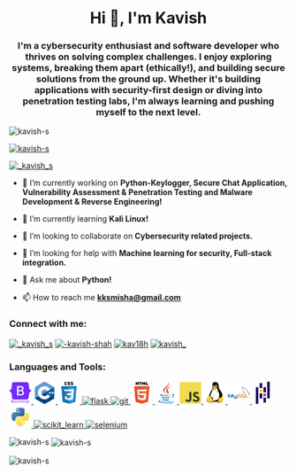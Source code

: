 <h1 align="center">Hi 👋, I'm Kavish</h1>
<h3 align="center">I'm a cybersecurity enthusiast and software developer who thrives on solving complex challenges. I enjoy exploring systems, breaking them apart (ethically!), and building secure solutions from the ground up. Whether it's building applications with security-first design or diving into penetration testing labs, I'm always learning and pushing myself to the next level.</h3>

<p align="left"> <img src="https://komarev.com/ghpvc/?username=kavish-s&label=Profile%20views&color=0e75b6&style=flat" alt="kavish-s" /> </p>

<p align="left"> <a href="https://github.com/ryo-ma/github-profile-trophy"><img src="https://github-profile-trophy.vercel.app/?username=kavish-s" alt="kavish-s" /></a> </p>

<p align="left"> <a href="https://twitter.com/_kavish_s" target="blank"><img src="https://img.shields.io/twitter/follow/_kavish_s?logo=twitter&style=for-the-badge" alt="_kavish_s" /></a> </p>

- 🔭 I’m currently working on **Python-Keylogger, Secure Chat Application, Vulnerability Assessment & Penetration Testing and Malware Development & Reverse Engineering!**

- 🌱 I’m currently learning **Kali Linux!**

- 👯 I’m looking to collaborate on **Cybersecurity related projects.**

- 🤝 I’m looking for help with **Machine learning for security, Full-stack integration.**

- 💬 Ask me about **Python!**

- 📫 How to reach me **kksmisha@gmail.com**

<h3 align="left">Connect with me:</h3>
<p align="left">
<a href="https://twitter.com/_kavish_s" target="blank"><img align="center" src="https://raw.githubusercontent.com/rahuldkjain/github-profile-readme-generator/master/src/images/icons/Social/twitter.svg" alt="_kavish_s" height="30" width="40" /></a>
<a href="https://linkedin.com/in/-kavish-shah" target="blank"><img align="center" src="https://raw.githubusercontent.com/rahuldkjain/github-profile-readme-generator/master/src/images/icons/Social/linked-in-alt.svg" alt="-kavish-shah" height="30" width="40" /></a>
<a href="https://instagram.com/kav18h" target="blank"><img align="center" src="https://raw.githubusercontent.com/rahuldkjain/github-profile-readme-generator/master/src/images/icons/Social/instagram.svg" alt="kav18h" height="30" width="40" /></a>
<a href="https://www.hackerrank.com/kavish_" target="blank"><img align="center" src="https://raw.githubusercontent.com/rahuldkjain/github-profile-readme-generator/master/src/images/icons/Social/hackerrank.svg" alt="kavish_" height="30" width="40" /></a>
</p>

<h3 align="left">Languages and Tools:</h3>
<p align="left"> <a href="https://getbootstrap.com" target="_blank" rel="noreferrer"> <img src="https://raw.githubusercontent.com/devicons/devicon/master/icons/bootstrap/bootstrap-plain-wordmark.svg" alt="bootstrap" width="40" height="40"/> </a> <a href="https://www.w3schools.com/cpp/" target="_blank" rel="noreferrer"> <img src="https://raw.githubusercontent.com/devicons/devicon/master/icons/cplusplus/cplusplus-original.svg" alt="cplusplus" width="40" height="40"/> </a> <a href="https://www.w3schools.com/css/" target="_blank" rel="noreferrer"> <img src="https://raw.githubusercontent.com/devicons/devicon/master/icons/css3/css3-original-wordmark.svg" alt="css3" width="40" height="40"/> </a> <a href="https://flask.palletsprojects.com/" target="_blank" rel="noreferrer"> <img src="https://www.vectorlogo.zone/logos/pocoo_flask/pocoo_flask-icon.svg" alt="flask" width="40" height="40"/> </a> <a href="https://git-scm.com/" target="_blank" rel="noreferrer"> <img src="https://www.vectorlogo.zone/logos/git-scm/git-scm-icon.svg" alt="git" width="40" height="40"/> </a> <a href="https://www.w3.org/html/" target="_blank" rel="noreferrer"> <img src="https://raw.githubusercontent.com/devicons/devicon/master/icons/html5/html5-original-wordmark.svg" alt="html5" width="40" height="40"/> </a> <a href="https://www.java.com" target="_blank" rel="noreferrer"> <img src="https://raw.githubusercontent.com/devicons/devicon/master/icons/java/java-original.svg" alt="java" width="40" height="40"/> </a> <a href="https://developer.mozilla.org/en-US/docs/Web/JavaScript" target="_blank" rel="noreferrer"> <img src="https://raw.githubusercontent.com/devicons/devicon/master/icons/javascript/javascript-original.svg" alt="javascript" width="40" height="40"/> </a> <a href="https://www.linux.org/" target="_blank" rel="noreferrer"> <img src="https://raw.githubusercontent.com/devicons/devicon/master/icons/linux/linux-original.svg" alt="linux" width="40" height="40"/> </a> <a href="https://www.mysql.com/" target="_blank" rel="noreferrer"> <img src="https://raw.githubusercontent.com/devicons/devicon/master/icons/mysql/mysql-original-wordmark.svg" alt="mysql" width="40" height="40"/> </a> <a href="https://pandas.pydata.org/" target="_blank" rel="noreferrer"> <img src="https://raw.githubusercontent.com/devicons/devicon/2ae2a900d2f041da66e950e4d48052658d850630/icons/pandas/pandas-original.svg" alt="pandas" width="40" height="40"/> </a> <a href="https://www.python.org" target="_blank" rel="noreferrer"> <img src="https://raw.githubusercontent.com/devicons/devicon/master/icons/python/python-original.svg" alt="python" width="40" height="40"/> </a> <a href="https://scikit-learn.org/" target="_blank" rel="noreferrer"> <img src="https://upload.wikimedia.org/wikipedia/commons/0/05/Scikit_learn_logo_small.svg" alt="scikit_learn" width="40" height="40"/> </a> <a href="https://www.selenium.dev" target="_blank" rel="noreferrer"> <img src="https://raw.githubusercontent.com/detain/svg-logos/780f25886640cef088af994181646db2f6b1a3f8/svg/selenium-logo.svg" alt="selenium" width="40" height="40"/> </a> </p>

<p><img align="left" src="https://github-readme-stats.vercel.app/api/top-langs?username=kavish-s&show_icons=true&locale=en&layout=compact" alt="kavish-s" /></p>

<p>&nbsp;<img align="center" src="https://github-readme-stats.vercel.app/api?username=kavish-s&show_icons=true&locale=en" alt="kavish-s" /></p>

<p><img align="center" src="https://github-readme-streak-stats.herokuapp.com/?user=kavish-s&" alt="kavish-s" /></p>
